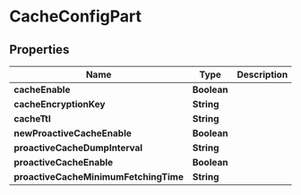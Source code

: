 

# CacheConfigPart


## Properties

| Name | Type | Description | Notes |
|------------ | ------------- | ------------- | -------------|
|**cacheEnable** | **Boolean** |  |  [optional] |
|**cacheEncryptionKey** | **String** |  |  [optional] |
|**cacheTtl** | **String** |  |  [optional] |
|**newProactiveCacheEnable** | **Boolean** |  |  [optional] |
|**proactiveCacheDumpInterval** | **String** |  |  [optional] |
|**proactiveCacheEnable** | **Boolean** |  |  [optional] |
|**proactiveCacheMinimumFetchingTime** | **String** |  |  [optional] |



